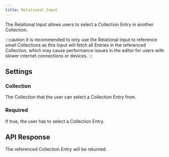 ```yaml
---
title: Relational Input
---
```


The Relational Input allows users to select a Collection Entry in another Collection.

:::caution
It is recommended to only use the Relational Input to reference small Collections as this Input will fetch all Entries in the referenced Collection, which may cause performance issues in the editor for users with slower internet connections or devices.
:::

## Settings

### Collection

The Collection that the user can select a Collection Entry from.

### Required

If true, the user has to select a Collection Entry.

## API Response

The referenced Collection Entry will be returned.